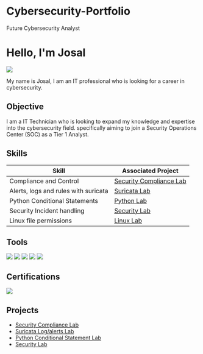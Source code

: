 # Cybersecurity-Portfolio

Future Cybersecurity Analyst

# Hello, I'm Josal
<a href="https://www.linkedin.com/in/josalr1/"><img src="https://img.shields.io/badge/-LinkedIn-0072b1?&style=for-the-badge&logo=linkedin&logoColor=white" /></a>

My name is Josal, I am an IT professional who is looking for a career in cybersecurity.
## Objective


 I am a IT Technician who is looking to expand my knowledge and expertise into the cybersecurity field. specifically aiming to join a Security Operations Center (SOC) as a Tier 1 Analyst.

## Skills

| Skill                                         | Associated Project         |
|-----------------------------------------------|----------------------------|
| Compliance and Control               | <a href="Controls and compliance checklist.pdf"> Security Compliance Lab</a>|
| Alerts, logs and rules with suricata          | <a href="Examine alerts, logs, and rules with Suricata.txt"> Suricata Lab</a>|
| Python Conditional Statements | <a href="LAB_Activity_CreateAConditionalStatement-Copy1.pdf"> Python Lab</a>|
| Security Incident handling         | <a href="Security Incident handler's journal Entry 1.pdf"> Security Lab</a>|
| Linux file permissions      | <a href="Linux file permissions activity.png"> Linux Lab|


## Tools
<div>
<img src="https://img.shields.io/badge/-Azure-0078D4?style=for-the-badge&logo=Microsoft-Azure&logoColor=white" />
<img src="https://img.shields.io/badge/-Suricata-D22128?style=for-the-badge&logo=Suricata&logoColor=white" />
<img src="https://img.shields.io/badge/-Linux-000000?style=for-the-badge&logo=Linux&logoColor=white" />
<img src="https://img.shields.io/badge/-Jupyter-F37626?style=for-the-badge&logo=Jupyter&logoColor=white" />
<img src="https://img.shields.io/badge/-Python-3776AB?style=for-the-badge&logo=Python&logoColor=white" />

</div>

## Certifications
<div>
<a href="https://www.linkedin.com/in/josalr1/details/certifications/" target="_blank">
  <img src="https://img.shields.io/badge/-LinkedIn%20Certifications Link-0A66C2?style=for-the-badge&logo=LinkedIn&logoColor=white" />
</a>

</div>

## Projects
-  <a href="Controls and compliance checklist.pdf"> Security Compliance Lab</a> 
- <a href="Examine alerts, logs, and rules with Suricata.txt"> Suricata Log/alerts Lab</a>
- <a href="LAB_Activity_CreateAConditionalStatement-Copy1.pdf"> Python Conditional Statement Lab
- <a href="Security Incident handler's journal Entry 1.pdf"> Security Lab</a>
